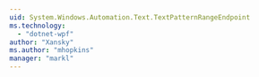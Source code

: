```yaml
---
uid: System.Windows.Automation.Text.TextPatternRangeEndpoint
ms.technology: 
  - "dotnet-wpf"
author: "Xansky"
ms.author: "mhopkins"
manager: "markl"
---
```

